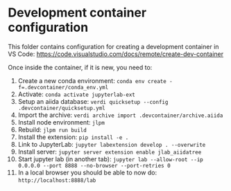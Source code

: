 # Development container configuration

This folder contains configuration for creating a development container in VS Code: https://code.visualstudio.com/docs/remote/create-dev-container

Once inside the container, if it is new, you need to:

1. Create a new conda environment: `conda env create -f=.devcontainer/conda_env.yml`
2. Activate: `conda activate jupyterlab-ext`
3. Setup an aiida database:  `verdi quicksetup --config .devcontainer/quicksetup.yml`
4. Import the archive: `verdi archive import .devcontainer/archive.aiida`
5. Install node environment: `jlpm`
6. Rebuild: `jlpm run build`
7. Install the extension: `pip install -e .`
8. Link to JupyterLab: `jupyter labextension develop . --overwrite`
9. Install server: `jupyter server extension enable jlab_aiidatree`
10. Start jupyter lab (in another tab): `jupyter lab --allow-root --ip 0.0.0.0 --port 8888 --no-browser --port-retries 0`
11. In a local browser you should be able to now do: `http://localhost:8888/lab`
